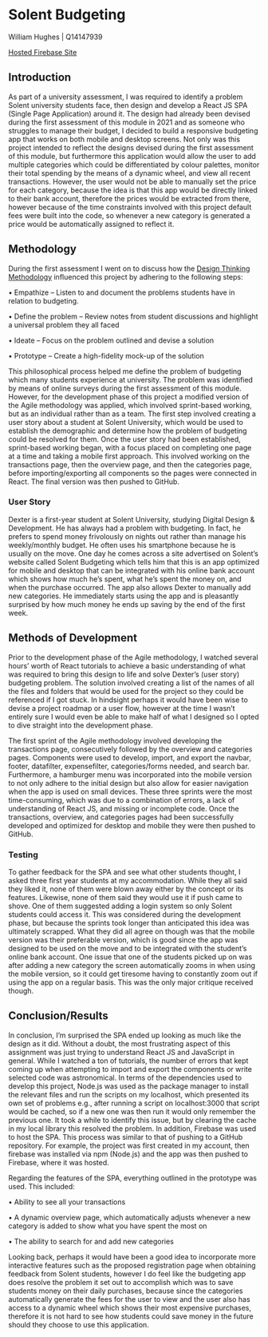 # Solent Budgeting

William Hughes | Q14147939

[Hosted Firebase Site](https://solent-budgeting.web.app/)

## Introduction
As part of a university assessment, I was required to identify a problem Solent university students face, then design and develop a React JS SPA (Single Page Application) around it. The design had already been devised during the first assessment of this module in 2021 and as someone who struggles to manage their budget, I decided to build a responsive budgeting app that works on both mobile and desktop screens. Not only was this project intended to reflect the designs devised during the first assessment of this module, but furthermore this application would allow the user to add multiple categories which could be differentiated by colour palettes, monitor their total spending by the means of a dynamic wheel, and view all recent transactions. However, the user would not be able to manually set the price for each category, because the idea is that this app would be directly linked to their bank account, therefore the prices would be extracted from there, however because of the time constraints involved with this project default fees were built into the code, so whenever a new category is generated a price would be automatically assigned to reflect it.

## Methodology
During the first assessment I went on to discuss how the [Design Thinking Methodology](https://www.interaction-design.org/literature/article/5-stages-in-the-design-thinking-process/) influenced this project by adhering to the following steps:

• Empathize – Listen to and document the problems students have in relation to budgeting.

• Define the problem – Review notes from student discussions and highlight a universal problem they all faced

• Ideate – Focus on the problem outlined and devise a solution

• Prototype – Create a high-fidelity mock-up of the solution

This philosophical process helped me define the problem of budgeting which many students experience at university. The problem was identified by means of online surveys during the first assessment of this module. However, for the development phase of this project a modified version of the Agile methodology was applied, which involved sprint-based working, but as an individual rather than as a team. The first step involved creating a user story about a student at Solent University, which would be used to establish the demographic and determine how the problem of budgeting could be resolved for them. Once the user story had been established, sprint-based working began, with a focus placed on completing one page at a time and taking a mobile first approach. This involved working on the transactions page, then the overview page, and then the categories page, before importing/exporting all components so the pages were connected in React. The final version was then pushed to GitHub.

### User Story
Dexter is a first-year student at Solent University, studying Digital Design & Development. He has always had a problem with budgeting. In fact, he prefers to spend money frivolously on nights out rather than manage his weekly/monthly budget. He often uses his smartphone because he is usually on the move. One day he comes across a site advertised on Solent’s website called Solent Budgeting which tells him that this is an app optimized for mobile and desktop that can be integrated with his online bank account which shows how much he’s spent, what he’s spent the money on, and when the purchase occurred. The app also allows Dexter to manually add new categories. He immediately starts using the app and is pleasantly surprised by how much money he ends up saving by the end of the first week.

## Methods of Development
Prior to the development phase of the Agile methodology, I watched several hours’ worth of React tutorials to achieve a basic understanding of what was required to bring this design to life and solve Dexter’s (user story) budgeting problem. The solution involved creating a list of the names of all the files and folders that would be used for the project so they could be referenced if I got stuck. In hindsight perhaps it would have been wise to devise a project roadmap or a user flow, however at the time I wasn’t entirely sure I would even be able to make half of what I designed so I opted to dive straight into the development phase. 

The first sprint of the Agile methodology involved developing the transactions page, consecutively followed by the overview and categories pages. Components were used to develop, import, and export the navbar, footer, datafilter, expensefilter, categories/forms needed, and search bar. Furthermore, a hamburger menu was incorporated into the mobile version to not only adhere to the initial design but also allow for easier navigation when the app is used on small devices. These three sprints were the most time-consuming, which was due to a combination of errors, a lack of understanding of React JS, and missing or incomplete code. Once the transactions, overview, and categories pages had been successfully developed and optimized for desktop and mobile they were then pushed to GitHub.

### Testing
To gather feedback for the SPA and see what other students thought, I asked three first year students at my accommodation. While they all said they liked it, none of them were blown away either by the concept or its features. Likewise, none of them said they would use it if push came to shove. One of them suggested adding a login system so only Solent students could access it. This was considered during the development phase, but because the sprints took longer than anticipated this idea was ultimately scrapped. What they did all agree on though was that the mobile version was their preferable version, which is good since the app was designed to be used on the move and to be integrated with the student’s online bank account. One issue that one of the students picked up on was after adding a new category the screen automatically zooms in when using the mobile version, so it could get tiresome having to constantly zoom out if using the app on a regular basis. This was the only major critique received though.

## Conclusion/Results
In conclusion, I’m surprised the SPA ended up looking as much like the design as it did. Without a doubt, the most frustrating aspect of this assignment was just trying to understand React JS and JavaScript in general. While I watched a ton of tutorials, the number of errors that kept coming up when attempting to import and export the components or write selected code was astronomical. In terms of the dependencies used to develop this project, Node.js was used as the package manager to install the relevant files and run the scripts on my localhost, which presented its own set of problems e.g., after running a script on localhost:3000 that script would be cached, so if a new one was then run it would only remember the previous one. It took a while to identify this issue, but by clearing the cache in my local library this resolved the problem. In addition, Firebase was used to host the SPA. This process was similar to that of pushing to a GitHub repository. For example, the project was first created in my account, then firebase was installed via npm (Node.js) and the app was then pushed to Firebase, where it was hosted.

Regarding the features of the SPA, everything outlined in the prototype was used. This included:

• Ability to see all your transactions

• A dynamic overview page, which automatically adjusts whenever a new category is added to show what you have spent the most on

• The ability to search for and add new categories

Looking back, perhaps it would have been a good idea to incorporate more interactive features such as the proposed registration page when obtaining feedback from Solent students, however I do feel like the budgeting app does resolve the problem it set out to accomplish which was to save students money on their daily purchases, because since the categories automatically generate the fees for the user to view and the user also has access to a dynamic wheel which shows their most expensive purchases, therefore it is not hard to see how students could save money in the future should they choose to use this application.